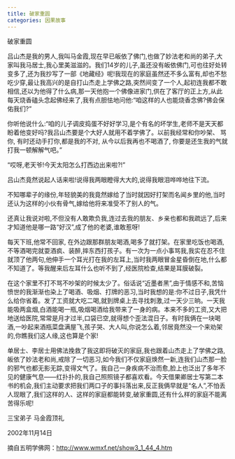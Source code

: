 ```yaml
---
title: 破家重圆
categories: 因果故事
---
```


	   
	   
破家重圆

吕山杰是我的男人,我叫马金霞,现在早已皈依了佛门,也做了妙法老和尚的弟子,大家叫我马居士,我心里美滋滋的。我们14岁的儿子,虽还没有皈依佛门,可也往好处转变多了,还为我抄写了一部《地藏经》呢!我现在的家庭虽然还不多么富有,却也不愁吃少穿,最让我高兴的是自打山杰走上学佛之路,突然间变了一个人,起初连我都不敢相信,还以为他得了什么病,那一天他抱一个佛像进家门,供在了客厅的正上方,从此每天烧香磕头念起佛经来了,我有点胆怯地问他:“咱这样的人也能烧香念佛?佛会保佑我们?”

你听他说什么:“咱的儿子调皮捣蛋不好好学习,是个有名的坏学生,老师不是天天都盼着他变好吗?我吕山杰要是个大好人就用不着学佛了。以前我经常和你吵架、 骂你, 有时还动手打你,都是我的不对, 从今以后我再也不喝酒了, 你要是还生我的气就打我一顿解解气吧。”

“哎呀,老天爷!今天太阳怎么打西边出来啦?!”

吕山杰竟然说起人话来啦!说得我两眼瞪得大大的,说得我眼泪哗哗地往下流。

不知哪辈子的缘份,年轻貌美的我竟然嫁给了当时就因好打架而名闻乡里的他,当时还认为这样的小伙有骨气,嫁给他将来准受不了别人的气。

还真让我说对啦,不但没有人敢欺负我,连过去我的朋友、乡亲也都和我疏远了,后来才知道他是哪一路“好汉”,成了他的老婆,谁敢惹呀!

每天下班,他常不回家, 在外边跟那群朋友喝酒,喝多了就打架。在家里吃饭也喝酒,不等酒喝完就耍酒疯、装醉,摔东西打孩子。有一次为一点小事骂我,我实在忍不住就顶了他两句,他伸手一个耳光打在我的左耳上,当时我两眼冒金星昏倒在地,什么都不知道了。等我醒来后左耳什么也听不到了,经医院检查,结果是耳膜破裂。

在这个家里不打不骂不吵架的时候太少了。俗话说“近墨者黑”,由于情感不和,苦恼愤世的我渐渐也染上了喝酒、吸烟、打牌的恶习,当时我想的是:你不过日子,我凭什么给你省着。发了工资就大吃二喝,就到牌桌上去寻找刺激,过一天少三晌。一天我能吸两盒烟,白酒能喝一瓶,吸烟喝酒给我带来了一身的病。本来不多的工资,又大把地送给医院,常常是月才过半,口袋已空,就得想个歪法混日子。有时我俩在一块喝酒,一吵起来酒瓶菜盘满屋飞,孩子哭、大人叫,你说怎么着,邻居竟然没一个来劝架的,你瞧我们这人缘,这也算是个家!

单居士、李居士用佛法挽救了我这即将破灭的家庭,我也跟着山杰走上了学佛之路,皈依了妙法老和尚,戒除了一切恶习,如今我们不仅家庭焕然一新,连我们山杰那一脸的邪气也都无影无踪,变得文气了。我自己一身疾病不治而愈,脸上也泛出了多年不见的健康气息——红扑扑的,我自己照照镜子都喜欢看。今天借果卿居士写第二本书的机会,我们主动要求把我们两口子的事抖落出来,反正我俩早就是“名人”,不怕丢人现眼了,我们这样的人、这样的家庭都能转变,破家重圆,还有什么样的家庭不能离苦得乐呢!

三宝弟子 马金霞顶礼

2002年11月14日

摘自五明学佛网：http://www.wmxf.net/show3_1_44_4.htm